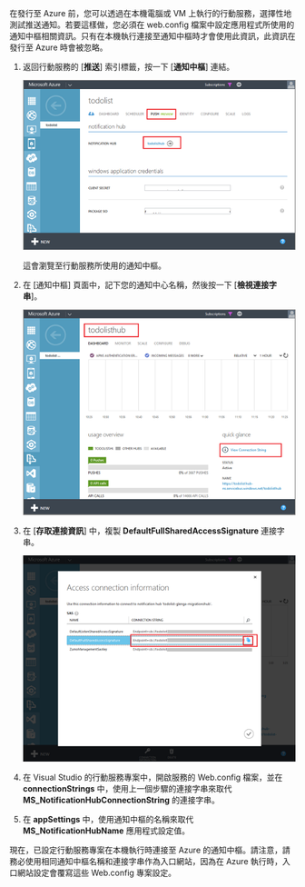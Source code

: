 ﻿
在發行至 Azure 前，您可以透過在本機電腦或 VM 上執行的行動服務，選擇性地測試推送通知。若要這樣做，您必須在 web.config 檔案中設定應用程式所使用的通知中樞相關資訊。只有在本機執行連接至通知中樞時才會使用此資訊，此資訊在發行至 Azure 時會被忽略。

1. 返回行動服務的 [**推送**] 索引標籤，按一下 [**通知中樞**] 連結。

	![](./media/mobile-services-dotnet-backend-configure-local-push/link-to-notification-hub.png)

	這會瀏覽至行動服務所使用的通知中樞。

2. 在 [通知中樞] 頁面中，記下您的通知中心名稱，然後按一下 [**檢視連接字串**]。

	![](./media/mobile-services-dotnet-backend-configure-local-push/notification-hub-page.png)

3. 在 [**存取連接資訊**] 中，複製 **DefaultFullSharedAccessSignature** 連接字串。

	![](./media/mobile-services-dotnet-backend-configure-local-push/notification-hub-connection-string.png)

4. 在 Visual Studio 的行動服務專案中，開啟服務的 Web.config 檔案，並在 **connectionStrings** 中，使用上一個步驟的連接字串來取代 **MS_NotificationHubConnectionString** 的連接字串。

5. 在 **appSettings** 中，使用通知中樞的名稱來取代 **MS_NotificationHubName** 應用程式設定值。

現在，已設定行動服務專案在本機執行時連接至 Azure 的通知中樞。請注意，請務必使用相同通知中樞名稱和連接字串作為入口網站，因為在 Azure 執行時，入口網站設定會覆寫這些 Web.config 專案設定。
<!--HONumber=47-->
